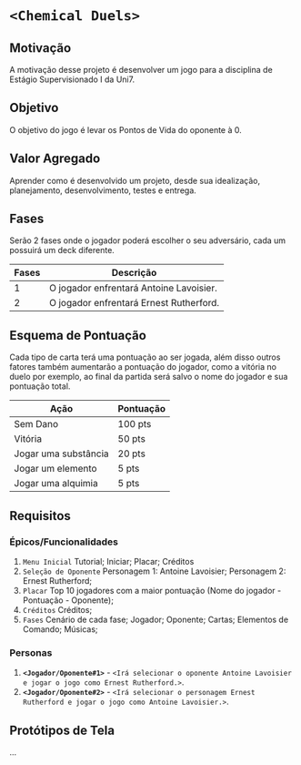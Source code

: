 # `<Chemical Duels>`

## Motivação

A motivação desse projeto é desenvolver um jogo para a disciplina de Estágio Supervisionado I da Uni7.

## Objetivo

O objetivo do jogo é levar os Pontos de Vida do oponente à 0.

## Valor Agregado

Aprender como é desenvolvido um projeto, desde sua idealização, planejamento, desenvolvimento, testes e entrega.

## Fases

Serão 2 fases onde o jogador poderá escolher o seu adversário, cada um possuirá um deck diferente.

| Fases | Descrição |
| ----- | ----------- |
| 1     | O jogador enfrentará Antoine Lavoisier. |
| 2     | O jogador enfrentará Ernest Rutherford. |

## Esquema de Pontuação

Cada tipo de carta terá uma pontuação ao ser jogada, além disso outros fatores também aumentarão a pontuação do jogador, como a vitória no duelo por exemplo, ao final da partida será salvo o nome do jogador e sua pontuação total.

| Ação | Pontuação |
| ----- | ----------- |
| Sem Dano   | 100 pts |
| Vitória   | 50 pts |
| Jogar uma substância   | 20 pts |
| Jogar um elemento | 5 pts |
| Jogar uma alquimia     | 5 pts |

## Requisitos

### Épicos/Funcionalidades

1. `Menu Inicial`
   Tutorial;
   Iniciar;
   Placar;
   Créditos
2. `Seleção de Oponente`
   Personagem 1: Antoine Lavoisier;
   Personagem 2: Ernest Rutherford;
3. `Placar`
   Top 10 jogadores com a maior pontuação (Nome do jogador - Pontuação - Oponente);
4. `Créditos`
   Créditos;
5. `Fases`
   Cenário de cada fase;
   Jogador;
   Oponente;
   Cartas;
   Elementos de Comando;
   Músicas;

### Personas

1. **`<Jogador/Oponente#1>`** - `<Irá selecionar o oponente Antoine Lavoisier e jogar o jogo como Ernest Rutherford.>`.
2. **`<Jogador/Oponente#2>`** - `<Irá selecionar o personagem Ernest Rutherford e jogar o jogo como Antoine Lavoisier.>`.

## Protótipos de Tela
...